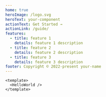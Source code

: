 ```yaml
---
home: true
heroImage: /logo.svg
heroText: your-component
actionText: Get Started →
actionLink: /guide/
features:
  - title: feature 1
    details: feature 1 description
  - title: feature 2
    details: feature 2 description
  - title: feature 3
    details: feature 3 description
footer: Copyright © 2022-present your-name
---
```


```vue
<template>
  <HelloWorld />
</template>
```

<demo name="HelloWorld" />
